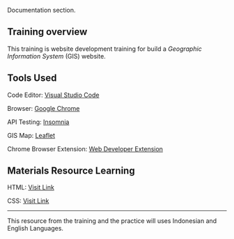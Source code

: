 Documentation section.

## Training overview

This training is website development training for build a _Geographic Information System_ (GIS) website.

## Tools Used

Code Editor: [Visual Studio Code](https://code.visualstudio.com/)

Browser: [Google Chrome](https://www.google.com/chrome/?brand=CHBD&brand=CHBD&gclid=Cj0KCQjw2qKmBhCfARIsAFy8buLQPwaswiW3NUofbx_LL9bp0FdKe-SXWjBnpAtvVeFrM6l6RCHsH4MaAswuEALw_wcB&gclsrc=aw.ds)

API Testing: [Insomnia](https://insomnia.rest/)

GIS Map: [Leaflet](https://leafletjs.com/)

Chrome Browser Extension: [Web Developer Extension](https://chrome.google.com/webstore/detail/web-developer/bfbameneiokkgbdmiekhjnmfkcnldhhm)

## Materials Resource Learning

HTML: [Visit Link](https://www.w3schools.com/tags/tag_html.asp)

CSS: [Visit Link](https://www.w3schools.com/css/)

---

This resource from the training and the practice will uses Indonesian and English Languages.
